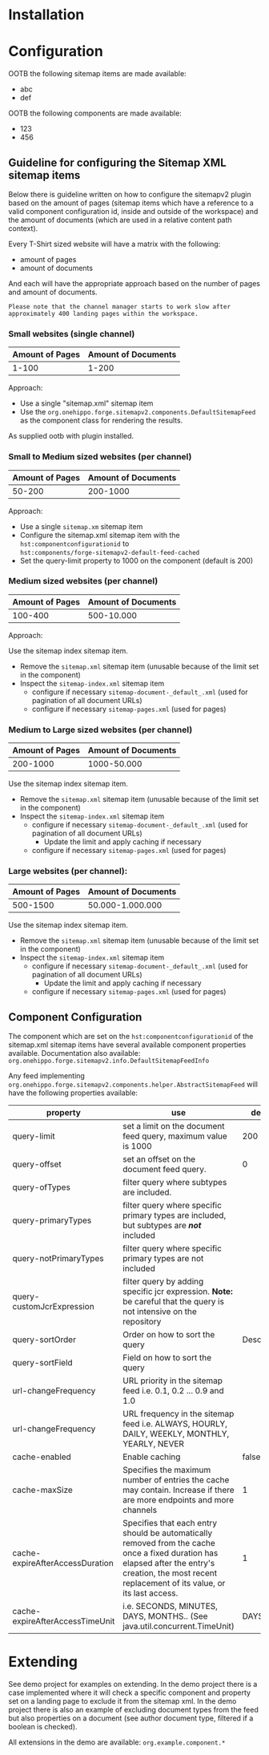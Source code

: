 # Installation

# Configuration


OOTB the following sitemap items are made available:

- abc
- def

OOTB the following components are made available:

- 123
- 456


## Guideline for configuring the Sitemap XML sitemap items  
  
  Below there is guideline written on how to configure the sitemapv2 plugin based on the amount of pages (sitemap items which have a reference to a valid component configuration id, inside and outside of the workspace) and the amount of documents (which are used in a relative content path context).
  
  Every T-Shirt sized website will have a matrix with the following:
  
- amount of pages  
- amount of documents  

And each will have the appropriate approach based on the number of pages and amount of documents.

    Please note that the channel manager starts to work slow after approximately 400 landing pages within the workspace.
  
### Small websites (single channel)  
  
| Amount of Pages | Amount of Documents  |  
|--|--|  
| 1-100 | 1-200  |  
  
Approach:  
  
- Use a single "sitemap.xml" sitemap item  
- Use the `org.onehippo.forge.sitemapv2.components.DefaultSitemapFeed` as the component class for rendering the results.  

As supplied ootb with plugin installed.
   
### Small to Medium sized websites (per channel)  
  
| Amount of Pages | Amount of Documents  |  
|--|--|  
| 50-200 | 200-1000  |  
  
Approach:  
  
- Use a single `sitemap.xm` sitemap item  
- Configure the sitemap.xml sitemap item with the `hst:componentconfigurationid` to   
`hst:components/forge-sitemapv2-default-feed-cached`
- Set the query-limit property to 1000 on the component (default is 200)

  
### Medium sized websites (per channel)  
  
| Amount of Pages | Amount of Documents  |  
|--|--|  
| 100-400 | 500-10.000  |  
  
Approach:  

Use the sitemap index sitemap item.

- Remove the `sitemap.xml` sitemap item (unusable because of the limit set in the component)
- Inspect the `sitemap-index.xml` sitemap item 
	 - configure if necessary  `sitemap-document-_default_.xml` (used for pagination of all document URLs)
	 - configure if necessary `sitemap-pages.xml` (used for pages)
  
### Medium to Large sized websites (per channel)  
  
| Amount of Pages | Amount of Documents  |  
|--|--|  
| 200-1000 | 1000-50.000  |  

Use the sitemap index sitemap item.

- Remove the `sitemap.xml` sitemap item (unusable because of the limit set in the component)
- Inspect the `sitemap-index.xml` sitemap item 
	 - configure if necessary  `sitemap-document-_default_.xml` (used for pagination of all document URLs)
		 - Update the limit and apply caching if necessary
	 - configure if necessary `sitemap-pages.xml` (used for pages)
  
### Large websites (per channel):  
  
| Amount of Pages | Amount of Documents  |  
|--|--|  
| 500-1500 | 50.000-1.000.000  |

Use the sitemap index sitemap item.

- Remove the `sitemap.xml` sitemap item (unusable because of the limit set in the component)
- Inspect the `sitemap-index.xml` sitemap item 
	 - configure if necessary  `sitemap-document-_default_.xml` (used for pagination of all document URLs)
		 - Update the limit and apply caching if necessary
	 - configure if necessary `sitemap-pages.xml` (used for pages)

## Component Configuration

The component which are set on the `hst:componentconfigurationid` of the sitemap.xml sitemap items have several available component properties available. Documentation also available: `org.onehippo.forge.sitemapv2.info.DefaultSitemapFeedInfo`

Any feed implementing `org.onehippo.forge.sitemapv2.components.helper.AbstractSitemapFeed` will have the following properties available:

| property | use | default |
|--|--|--|
| query-limit  | set a limit on the document feed query, maximum value is 1000  | 200 |
| query-offset | set an offset on the document feed query. | 0
| query-ofTypes | filter query where subtypes are included. |
| query-primaryTypes | filter query where specific primary types are included, but subtypes are ***not*** included |
| query-notPrimaryTypes | filter query where specific primary types are not included |
| query-customJcrExpression | filter query by adding specific jcr expression. **Note:** be careful that the query is not intensive on the repository
| query-sortOrder | Order on how to sort the query | Descending
| query-sortField | Field on how to sort the query |
| url-changeFrequency | URL priority in the sitemap feed i.e. 0.1, 0.2 ... 0.9 and 1.0 |
| url-changeFrequency | URL frequency in the sitemap feed i.e. ALWAYS, HOURLY, DAILY, WEEKLY, MONTHLY, YEARLY, NEVER |
| cache-enabled | Enable caching | false
| cache-maxSize | Specifies the maximum number of entries the cache may contain. Increase if there are more endpoints and more channels | 1
| cache-expireAfterAccessDuration | Specifies that each entry should be automatically removed from the cache once a fixed duration has elapsed after the entry's creation, the most recent replacement of its value, or its last access. | 1
| cache-expireAfterAccessTimeUnit | i.e. SECONDS, MINUTES, DAYS, MONTHS.. (See java.util.concurrent.TimeUnit) | DAYS



# Extending

See demo project for examples on extending. In the demo project there is a case implemented where it will check a specific component and property set on a landing page to exclude it from the sitemap xml. In the demo project there is also an example of excluding document types from the feed but also properties on a document (see author document type, filtered if a boolean is checked).

All extensions in the demo are available: `org.example.component.*`